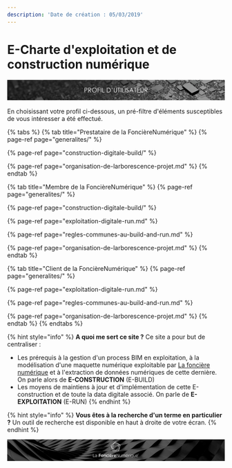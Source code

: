 ```yaml
---
description: 'Date de création : 05/03/2019'
---
```


# E-Charte d'exploitation et de construction numérique

![](.gitbook/assets/profil-utilisateur.png)

En choisissant votre profil ci-dessous, un pré-filtre d'éléments susceptibles de vous intéresser a été effectué.

{% tabs %}
{% tab title="Prestataire de la FoncièreNumérique" %}
{% page-ref page="generalites/" %}

{% page-ref page="construction-digitale-build/" %}

{% page-ref page="organisation-de-larborescence-projet.md" %}
{% endtab %}

{% tab title="Membre de la FoncièreNumérique" %}
{% page-ref page="generalites/" %}

{% page-ref page="construction-digitale-build/" %}

{% page-ref page="exploitation-digitale-run.md" %}

{% page-ref page="regles-communes-au-build-and-run.md" %}

{% page-ref page="organisation-de-larborescence-projet.md" %}
{% endtab %}

{% tab title="Client de la FoncièreNumérique" %}
{% page-ref page="generalites/" %}

{% page-ref page="exploitation-digitale-run.md" %}

{% page-ref page="regles-communes-au-build-and-run.md" %}

{% page-ref page="organisation-de-larborescence-projet.md" %}
{% endtab %}
{% endtabs %}

{% hint style="info" %}
**A quoi me sert ce site ?** Ce site a pour but de centraliser :

* Les prérequis à la gestion d'un process BIM en exploitation, à la modélisation d'une maquette numérique exploitable par [La foncière numérique](http://www.lafoncierenumerique.com/) et à l'extraction de données numériques de cette dernière. On parle alors de **E-CONSTRUCTION** \(E-BUILD\)
* Les moyens de maintiens à jour et d'implémentation de cette E-construction et de toute la data digitale associé. On parle de **E-EXPLOITATION** \(E-RUN\)
{% endhint %}

{% hint style="info" %}
**Vous êtes à la recherche d'un terme en particulier ?** Un outil de recherche est disponible en haut à droite de votre écran.
{% endhint %}

![](.gitbook/assets/wallpaper_fnum_black.jpg)

